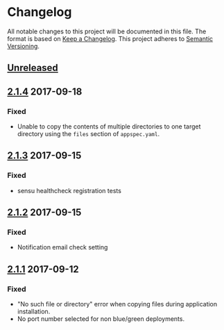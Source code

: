 # Changelog

All notable changes to this project will be documented in this file. The format is based on [Keep a Changelog](http://keepachangelog.com/en/1.0.0/).
This project adheres to [Semantic Versioning](http://semver.org/spec/v2.0.0.html).

## [Unreleased]

## [2.1.4] 2017-09-18

### Fixed
- Unable to copy the contents of multiple directories to one target directory using the `files` section of `appspec.yaml`.

## [2.1.3] 2017-09-15

### Fixed
- sensu healthcheck registration tests

## [2.1.2] 2017-09-15

### Fixed
- Notification email check setting

## [2.1.1] 2017-09-12

### Fixed
- "No such file or directory" error when copying files during application installation.
- No port number selected for non blue/green deployments.

[Unreleased]: https://github.com/trainline/consul-deployment-agent/compare/2.1.4...HEAD
[2.1.4]: https://github.com/trainline/consul-deployment-agent/compare/2.1.3...2.1.4
[2.1.3]: https://github.com/trainline/consul-deployment-agent/compare/2.1.2...2.1.3
[2.1.2]: https://github.com/trainline/consul-deployment-agent/compare/2.1.1...2.1.2
[2.1.1]: https://github.com/trainline/consul-deployment-agent/compare/2.1.0...2.1.1